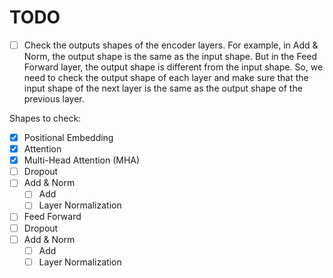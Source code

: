 # TODO

- [ ] Check the outputs shapes of the encoder layers. For example, in Add & Norm, the output shape is the same as the input shape. But in the Feed Forward layer, the output shape is different from the input shape. So, we need to check the output shape of each layer and make sure that the input shape of the next layer is the same as the output shape of the previous layer.

Shapes to check:

- [x] Positional Embedding
- [x] Attention
- [x] Multi-Head Attention (MHA)
- [ ] Dropout
- [ ] Add & Norm
  - [ ] Add
  - [ ] Layer Normalization
- [ ] Feed Forward
- [ ] Dropout
- [ ] Add & Norm
  - [ ] Add
  - [ ] Layer Normalization
